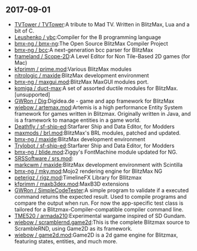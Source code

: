 ## 2017-09-01

* [TVTower / TVTower](https://github.com/TVTower/TVTower):A tribute to Mad TV. Written in BlitzMax, Lua and a bit of C.
* [Leushenko / ybc](https://github.com/Leushenko/ybc):Compiler for the B programming language
* [bmx-ng / bmx-ng](https://github.com/bmx-ng/bmx-ng):The Open Source BlitzMax Compiler Project
* [bmx-ng / bcc](https://github.com/bmx-ng/bcc):A next-generation bcc parser for BlitzMax
* [frameland / Scope-2D](https://github.com/frameland/Scope-2D):A Level Editor for Non Tile-Based 2D games (for Mac)
* [kfprimm / prime.mod](https://github.com/kfprimm/prime.mod):Various BlitzMax modules
* [nitrologic / maxide](https://github.com/nitrologic/maxide):BlitzMax development environment
* [bmx-ng / maxgui.mod](https://github.com/bmx-ng/maxgui.mod):BlitzMax MaxGUI modules port.
* [komiga / duct-max](https://github.com/komiga/duct-max):A set of assorted ductile modules for BlitzMax. [unsupported]
* [GWRon / Dig](https://github.com/GWRon/Dig):Digidea.de - game and app framework for BlitzMax
* [wiebow / artemax.mod](https://github.com/wiebow/artemax.mod):Artemis is a high performance Entity System framework for games written in Blitzmax. Originally written in Java, and is a framework to manage entities in a game world.
* [Deathfly / sf-ship-ed](https://github.com/Deathfly/sf-ship-ed):Starfarer Ship and Data Editor, for Modders
* [maxmods / brl.mod](https://github.com/maxmods/brl.mod):BlitzMax's BRL modules, patched and updated.
* [bmx-ng / maxide](https://github.com/bmx-ng/maxide):BlitzMax development environment
* [Trylobot / sf-ship-ed](https://github.com/Trylobot/sf-ship-ed):Starfarer Ship and Data Editor, for Modders
* [bmx-ng / blide.mod](https://github.com/bmx-ng/blide.mod):Ziggy's FontMachine module updated for NG.
* [SRSSoftware / srs.mod](https://github.com/SRSSoftware/srs.mod):
* [markcwm / maxide](https://github.com/markcwm/maxide):BlitzMax development environment with Scintilla
* [bmx-ng / mky.mod](https://github.com/bmx-ng/mky.mod):Mojo2 rendering engine for BlitzMax NG
* [peterigz / rigz.mod](https://github.com/peterigz/rigz.mod):TimelineFX Library for Bllitzmax
* [kfprimm / maxb3dex.mod](https://github.com/kfprimm/maxb3dex.mod):MaxB3D extensions
* [GWRon / SimpleCodeTester](https://github.com/GWRon/SimpleCodeTester):A simple program to validate if a executed command returns the expected result. Used to compile programs and compare the output when run. For now the app-specific test class is tailored for a Blitzmax-Compiler-compatible compiler command line.
* [TME520 / armada210](https://github.com/TME520/armada210):Experimental wargame inspired of SD Gundam.
* [wiebow / scramblernd.game2d](https://github.com/wiebow/scramblernd.game2d):This is the complete Blitzmax source to ScrambleRND, using Game2D as its framework.
* [wiebow / game2d.mod](https://github.com/wiebow/game2d.mod):Game2D is a 2d game engine for Blitzmax, featuring states, entities, and much more.
